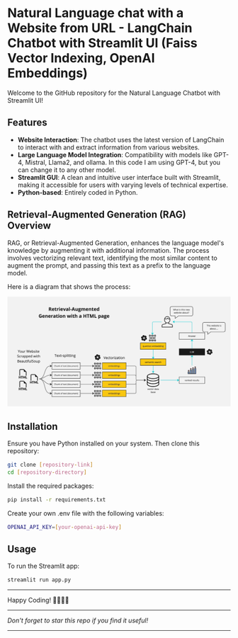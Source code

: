 # Natural Language chat with a Website from URL - LangChain Chatbot with Streamlit UI (Faiss Vector Indexing, OpenAI Embeddings)

Welcome to the GitHub repository for the Natural Language Chatbot with Streamlit UI!

## Features
- **Website Interaction**: The chatbot uses the latest version of LangChain to interact with and extract information from various websites.
- **Large Language Model Integration**: Compatibility with models like GPT-4, Mistral, Llama2, and ollama. In this code I am using GPT-4, but you can change it to any other model.
- **Streamlit GUI**: A clean and intuitive user interface built with Streamlit, making it accessible for users with varying levels of technical expertise.
- **Python-based**: Entirely coded in Python.

## Retrieval-Augmented Generation (RAG) Overview

RAG, or Retrieval-Augmented Generation, enhances the language model's knowledge by augmenting it with additional information. The process involves vectorizing relevant text, identifying the most similar content to augment the prompt, and passing this text as a prefix to the language model.

Here is a diagram that shows the process:

![RAG Diagram](docs/HTML-rag-diagram.jpg)

## Installation
Ensure you have Python installed on your system. Then clone this repository:

```bash
git clone [repository-link]
cd [repository-directory]
```

Install the required packages:

```bash
pip install -r requirements.txt
```

Create your own .env file with the following variables:

```bash
OPENAI_API_KEY=[your-openai-api-key]
```

## Usage
To run the Streamlit app:

```bash
streamlit run app.py
```

---

Happy Coding! 🚀👨‍💻🤖

---

*Don't forget to star this repo if you find it useful!*

---